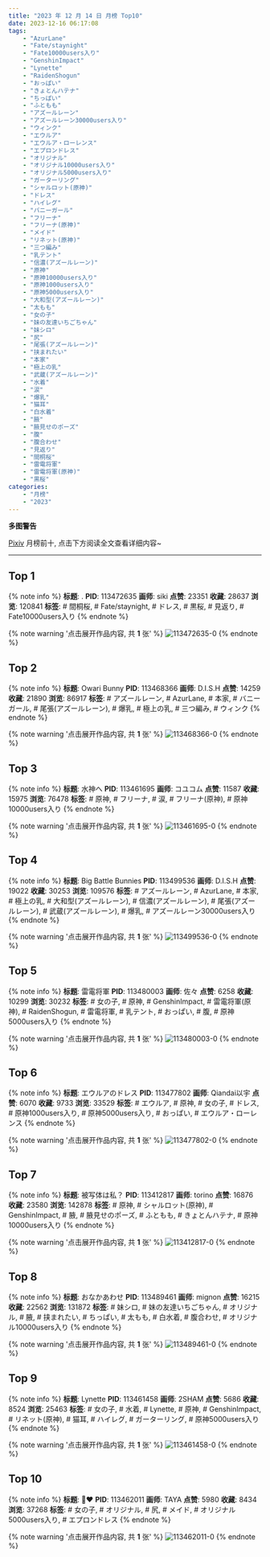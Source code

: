 ```yaml
---
title: "2023 年 12 月 14 日 月榜 Top10"
date: 2023-12-16 06:17:08
tags:
    - "AzurLane"
    - "Fate/staynight"
    - "Fate10000users入り"
    - "GenshinImpact"
    - "Lynette"
    - "RaidenShogun"
    - "おっぱい"
    - "きょとんハテナ"
    - "ちっぱい"
    - "ふともも"
    - "アズールレーン"
    - "アズールレーン30000users入り"
    - "ウィンク"
    - "エウルア"
    - "エウルア・ローレンス"
    - "エプロンドレス"
    - "オリジナル"
    - "オリジナル10000users入り"
    - "オリジナル5000users入り"
    - "ガーターリング"
    - "シャルロット(原神)"
    - "ドレス"
    - "ハイレグ"
    - "バニーガール"
    - "フリーナ"
    - "フリーナ(原神)"
    - "メイド"
    - "リネット(原神)"
    - "三つ編み"
    - "乳テント"
    - "信濃(アズールレーン)"
    - "原神"
    - "原神10000users入り"
    - "原神1000users入り"
    - "原神5000users入り"
    - "大和型(アズールレーン)"
    - "太もも"
    - "女の子"
    - "妹の友達いちごちゃん"
    - "妹シロ"
    - "尻"
    - "尾張(アズールレーン)"
    - "挟まれたい"
    - "本家"
    - "極上の乳"
    - "武蔵(アズールレーン)"
    - "水着"
    - "涙"
    - "爆乳"
    - "猫耳"
    - "白水着"
    - "腋"
    - "腋見せのポーズ"
    - "腹"
    - "腹合わせ"
    - "見返り"
    - "間桐桜"
    - "雷電将軍"
    - "雷電将軍(原神)"
    - "黒桜"
categories:
    - "月榜"
    - "2023"
---
```


<i class="fa fa-triangle-exclamation"></i>**多图警告**<i class="fa fa-triangle-exclamation"></i>

[Pixiv](https://www.pixiv.net/) 月榜前十, 点击下方阅读全文查看详细内容~

<!-- more -->

---

## Top 1

{% note info %}
**标题**: .
**PID**: 113472635 **画师**: siki
**点赞**: 23351 **收藏**: 28637 **浏览**: 120841
**标签**: # 間桐桜, # Fate/staynight, # ドレス, # 黒桜, # 見返り, # Fate10000users入り
{% endnote %}

{% note warning '点击展开作品内容, 共 **1** 张' %}
![113472635-0](https://i.pixiv.re/img-original/img/2023/11/17/14/01/37/113472635_p0.jpg)
{% endnote %}

## Top 2

{% note info %}
**标题**: Owari Bunny
**PID**: 113468366 **画师**: D.I.S.H
**点赞**: 14259 **收藏**: 21890 **浏览**: 86917
**标签**: # アズールレーン, # AzurLane, # 本家, # バニーガール, # 尾張(アズールレーン), # 爆乳, # 極上の乳, # 三つ編み, # ウィンク
{% endnote %}

{% note warning '点击展开作品内容, 共 **1** 张' %}
![113468366-0](https://i.pixiv.re/img-original/img/2023/11/17/08/18/54/113468366_p0.jpg)
{% endnote %}

## Top 3

{% note info %}
**标题**: 水神へ
**PID**: 113461695 **画师**: コユコム
**点赞**: 11587 **收藏**: 15975 **浏览**: 76478
**标签**: # 原神, # フリーナ, # 涙, # フリーナ(原神), # 原神10000users入り
{% endnote %}

{% note warning '点击展开作品内容, 共 **1** 张' %}
![113461695-0](https://i.pixiv.re/img-original/img/2023/11/17/00/01/50/113461695_p0.jpg)
{% endnote %}

## Top 4

{% note info %}
**标题**: Big Battle Bunnies
**PID**: 113499536 **画师**: D.I.S.H
**点赞**: 19022 **收藏**: 30253 **浏览**: 109576
**标签**: # アズールレーン, # AzurLane, # 本家, # 極上の乳, # 大和型(アズールレーン), # 信濃(アズールレーン), # 尾張(アズールレーン), # 武蔵(アズールレーン), # 爆乳, # アズールレーン30000users入り
{% endnote %}

{% note warning '点击展开作品内容, 共 **1** 张' %}
![113499536-0](https://i.pixiv.re/img-original/img/2023/11/18/13/39/46/113499536_p0.jpg)
{% endnote %}

## Top 5

{% note info %}
**标题**: 雷電将軍
**PID**: 113480003 **画师**: 佐々
**点赞**: 6258 **收藏**: 10299 **浏览**: 30232
**标签**: # 女の子, # 原神, # GenshinImpact, # 雷電将軍(原神), # RaidenShogun, # 雷電将軍, # 乳テント, # おっぱい, # 腹, # 原神5000users入り
{% endnote %}

{% note warning '点击展开作品内容, 共 **1** 张' %}
![113480003-0](https://i.pixiv.re/img-original/img/2023/11/17/20/18/05/113480003_p0.jpg)
{% endnote %}

## Top 6

{% note info %}
**标题**: エウルアのドレス
**PID**: 113477802 **画师**: Qiandai以宇
**点赞**: 6070 **收藏**: 9733 **浏览**: 33529
**标签**: # エウルア, # 原神, # 女の子, # ドレス, # 原神1000users入り, # 原神5000users入り, # おっぱい, # エウルア・ローレンス
{% endnote %}

{% note warning '点击展开作品内容, 共 **1** 张' %}
![113477802-0](https://i.pixiv.re/img-original/img/2023/11/17/18/54/20/113477802_p0.png)
{% endnote %}

## Top 7

{% note info %}
**标题**: 被写体は私？
**PID**: 113412817 **画师**: torino
**点赞**: 16876 **收藏**: 23580 **浏览**: 142878
**标签**: # 原神, # シャルロット(原神), # GenshinImpact, # 腋, # 腋見せのポーズ, # ふともも, # きょとんハテナ, # 原神10000users入り
{% endnote %}

{% note warning '点击展开作品内容, 共 **1** 张' %}
![113412817-0](https://i.pixiv.re/img-original/img/2023/11/15/00/00/23/113412817_p0.jpg)
{% endnote %}

## Top 8

{% note info %}
**标题**: おなかあわせ
**PID**: 113489461 **画师**: mignon
**点赞**: 16215 **收藏**: 22562 **浏览**: 131872
**标签**: # 妹シロ, # 妹の友達いちごちゃん, # オリジナル, # 腋, # 挟まれたい, # ちっぱい, # 太もも, # 白水着, # 腹合わせ, # オリジナル10000users入り
{% endnote %}

{% note warning '点击展开作品内容, 共 **1** 张' %}
![113489461-0](https://i.pixiv.re/img-original/img/2023/11/18/01/33/38/113489461_p0.jpg)
{% endnote %}

## Top 9

{% note info %}
**标题**: Lynette
**PID**: 113461458 **画师**: 2SHAM
**点赞**: 5686 **收藏**: 8524 **浏览**: 25463
**标签**: # 女の子, # 水着, # Lynette, # 原神, # GenshinImpact, # リネット(原神), # 猫耳, # ハイレグ, # ガーターリング, # 原神5000users入り
{% endnote %}

{% note warning '点击展开作品内容, 共 **1** 张' %}
![113461458-0](https://i.pixiv.re/img-original/img/2023/11/17/00/00/13/113461458_p0.png)
{% endnote %}

## Top 10

{% note info %}
**标题**: 🖤❤️
**PID**: 113462011 **画师**: TAYA
**点赞**: 5980 **收藏**: 8434 **浏览**: 37268
**标签**: # 女の子, # オリジナル, # 尻, # メイド, # オリジナル5000users入り, # エプロンドレス
{% endnote %}

{% note warning '点击展开作品内容, 共 **1** 张' %}
![113462011-0](https://i.pixiv.re/img-original/img/2023/11/17/00/10/53/113462011_p0.png)
{% endnote %}
